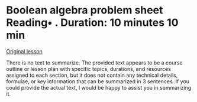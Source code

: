 # Boolean algebra problem sheet Reading• . Duration: 10 minutes 10 min

[Original lesson](https://www.coursera.org/learn/uol-discrete-mathematics/supplement/K71FR/boolean-algebra-problem-sheet)

There is no text to summarize. The provided text appears to be a course outline or lesson plan with specific topics, durations, and resources assigned to each section, but it does not contain any technical details, formulae, or key information that can be summarized in 3 sentences. If you could provide the actual text, I would be happy to assist you in summarizing it.

